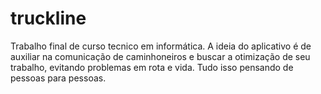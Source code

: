 # truckline
Trabalho final de curso tecnico em informática. A ideia do aplicativo é de auxiliar na comunicação de caminhoneiros e buscar a otimização de seu trabalho, evitando problemas em rota e vida. Tudo isso pensando de pessoas para pessoas.

